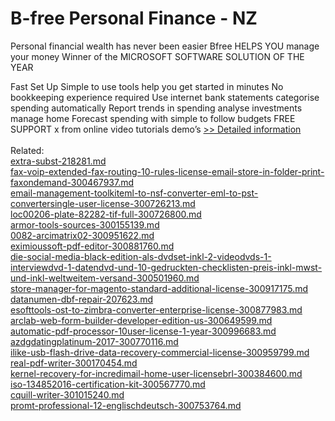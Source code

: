 # B-free Personal Finance - NZ
Personal financial wealth has never been easier Bfree HELPS YOU manage your money Winner of the MICROSOFT SOFTWARE SOLUTION OF THE YEAR

Fast Set Up
Simple to use tools help you get started in minutes
No bookkeeping experience required
Use internet bank statements categorise spending automatically
Report trends in spending analyse investments manage home
Forecast spending with simple to follow budgets
FREE SUPPORT x from online video tutorials demo’s
[>> Detailed information](https://secure.element5.com/esales/product.html?productid=300272855&affiliateid=200057808)<br/><br/>Related:
<br />[extra-subst-218281.md](https://github.com/downloadplanet/downloadplanet/blob/main/extra-subst-218281.md)<br />[fax-voip-extended-fax-routing-10-rules-license-email-store-in-folder-print-faxondemand-300467937.md](https://github.com/downloadplanet/downloadplanet/blob/main/fax-voip-extended-fax-routing-10-rules-license-email-store-in-folder-print-faxondemand-300467937.md)<br />[email-management-toolkiteml-to-nsf-converter-eml-to-pst-convertersingle-user-license-300726213.md](https://github.com/downloadplanet/downloadplanet/blob/main/email-management-toolkiteml-to-nsf-converter-eml-to-pst-convertersingle-user-license-300726213.md)<br />[loc00206-plate-82282-tif-full-300726800.md](https://github.com/downloadplanet/downloadplanet/blob/main/loc00206-plate-82282-tif-full-300726800.md)<br />[armor-tools-sources-300155139.md](https://github.com/downloadplanet/downloadplanet/blob/main/armor-tools-sources-300155139.md)<br />[0082-arcimatrix02-300951622.md](https://github.com/downloadplanet/downloadplanet/blob/main/0082-arcimatrix02-300951622.md)<br />[eximioussoft-pdf-editor-300881760.md](https://github.com/downloadplanet/downloadplanet/blob/main/eximioussoft-pdf-editor-300881760.md)<br />[die-social-media-black-edition-als-dvdset-inkl-2-videodvds-1-interviewdvd-1-datendvd-und-10-gedruckten-checklisten-preis-inkl-mwst-und-inkl-weltweitem-versand-300501960.md](https://github.com/downloadplanet/downloadplanet/blob/main/die-social-media-black-edition-als-dvdset-inkl-2-videodvds-1-interviewdvd-1-datendvd-und-10-gedruckten-checklisten-preis-inkl-mwst-und-inkl-weltweitem-versand-300501960.md)<br />[store-manager-for-magento-standard-additional-license-300917175.md](https://github.com/downloadplanet/downloadplanet/blob/main/store-manager-for-magento-standard-additional-license-300917175.md)<br />[datanumen-dbf-repair-207623.md](https://github.com/downloadplanet/downloadplanet/blob/main/datanumen-dbf-repair-207623.md)<br />[esofttools-ost-to-zimbra-converter-enterprise-license-300877983.md](https://github.com/downloadplanet/downloadplanet/blob/main/esofttools-ost-to-zimbra-converter-enterprise-license-300877983.md)<br />[arclab-web-form-builder-developer-edition-us-300649599.md](https://github.com/downloadplanet/downloadplanet/blob/main/arclab-web-form-builder-developer-edition-us-300649599.md)<br />[automatic-pdf-processor-10user-license-1-year-300996683.md](https://github.com/downloadplanet/downloadplanet/blob/main/automatic-pdf-processor-10user-license-1-year-300996683.md)<br />[azdgdatingplatinum-2017-300770116.md](https://github.com/downloadplanet/downloadplanet/blob/main/azdgdatingplatinum-2017-300770116.md)<br />[ilike-usb-flash-drive-data-recovery-commercial-license-300959799.md](https://github.com/downloadplanet/downloadplanet/blob/main/ilike-usb-flash-drive-data-recovery-commercial-license-300959799.md)<br />[real-pdf-writer-300170454.md](https://github.com/downloadplanet/downloadplanet/blob/main/real-pdf-writer-300170454.md)<br />[kernel-recovery-for-incredimail-home-user-licensebrl-300384600.md](https://github.com/downloadplanet/downloadplanet/blob/main/kernel-recovery-for-incredimail-home-user-licensebrl-300384600.md)<br />[iso-134852016-certification-kit-300567770.md](https://github.com/downloadplanet/downloadplanet/blob/main/iso-134852016-certification-kit-300567770.md)<br />[cquill-writer-301015240.md](https://github.com/downloadplanet/downloadplanet/blob/main/cquill-writer-301015240.md)<br />[promt-professional-12-englischdeutsch-300753764.md](https://github.com/downloadplanet/downloadplanet/blob/main/promt-professional-12-englischdeutsch-300753764.md)
